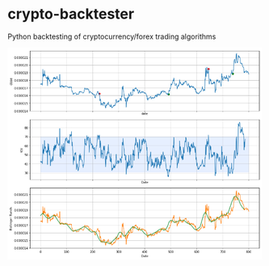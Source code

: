 # crypto-backtester
Python backtesting of cryptocurrency/forex trading algorithms

![Sample](output.png)

